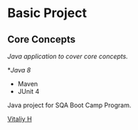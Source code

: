 # Basic Project
## Core Concepts

*Java application to cover core concepts.*

**Java 8*

* Maven
* JUnit 4

Java project for SQA Boot Camp Program.

[Vitaliy H](https://github.com/vtestaccnt1)